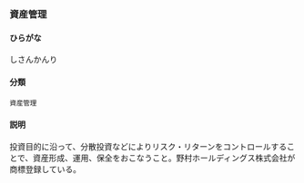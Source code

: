 <div style="display:none;">

## [あ行](securities-terms?id=あ行)
## [か行](securities-terms?id=か行)
## [さ行](securities-terms?id=さ行)

</div>

### 資産管理

#### ひらがな

しさんかんり

#### 分類

`資産管理`

#### 説明

投資目的に沿って、分散投資などによりリスク・リターンをコントロールすることで、資産形成、運用、保全をおこなうこと。野村ホールディングス株式会社が商標登録している。

<div style="display:none;">

## [た行](securities-terms?id=た行)
## [な行](securities-terms?id=な行)
## [は行](securities-terms?id=は行)
## [ま行](securities-terms?id=ま行)
## [や行](securities-terms?id=や行)
## [ら行](securities-terms?id=ら行)
## [わ行](securities-terms?id=わ行)
## [英数字・記号](securities-terms?id=英数字・記号)

</div>

